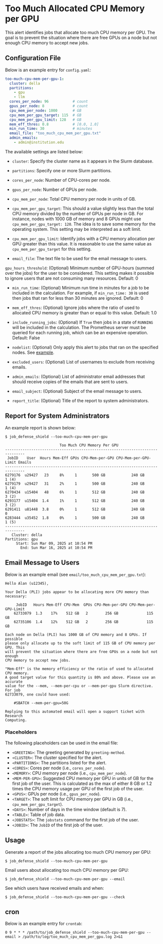 # Too Much Allocated CPU Memory per GPU

This alert identifies jobs that allocate too much CPU memory per GPU. The goal is to prevent the situation where there are free GPUs on a node but not enough CPU memory to accept new jobs.

## Configuration File

Below is an example entry for `config.yaml`:

```yaml
too-much-cpu-mem-per-gpu-1:
  cluster: della
  partitions:
    - gpu
    - llm
  cores_per_node: 96           # count
  gpus_per_node: 8             # count
  cpu_mem_per_node: 1000       # GB
  cpu_mem_per_gpu_target: 115  # GB
  cpu_mem_per_gpu_limit: 128   # GB
  mem_eff_thres: 0.8           # [0.0, 1.0]
  min_run_time: 30             # minutes
  email_file: "too_much_cpu_mem_per_gpu.txt"
  admin_emails:
    - admin@institution.edu
```

The available settings are listed below:

- `cluster`: Specify the cluster name as it appears in the Slurm database.

- `partitions`: Specify one or more Slurm partitions.

- `cores_per_node`: Number of CPU-cores per node.

- `gpus_per_node`: Number of GPUs per node.

- `cpu_mem_per_node`: Total CPU memory per node in units of GB.

- `cpu_mem_per_gpu_target`: This should a value slightly less than the total CPU memory divided by the number of GPUs per node in GB. For instance, nodes with 1000 GB of memory and 8 GPUs might use `cpu_mem_per_gpu_target: 120`. The idea is to save some memory for the operating system. This setting may be interpreted as a soft limit.

- `cpu_mem_per_gpu_limit`: Identify jobs with a CPU memory allocation per GPU greater than this value. It is reasonable to use the same value as `cpu_mem_per_gpu_target` for this setting.

- `email_file`: The text file to be used for the email message to users.
 
`gpu_hours_threshold`: (Optional) Minimum number of GPU-hours (summed over the jobs) for the user to be considered. This setting makes it possible to ignore users that are not consuming many resources. Default: 0

- `min_run_time`: (Optional) Minimum run time in minutes for a job to be included in the calculation. For example, if `min_run_time: 30` is used then jobs that ran for less than 30 minutes are ignored. Default: 0

- `mem_eff_thres`: (Optional) Ignore jobs where the ratio of used to allocated CPU memory is greater than or equal to this value. Default: 1.0

- `include_running_jobs`: (Optional) If `True` then jobs in a state of `RUNNING` will be included in the calculation. The Prometheus server must be queried for each running job, which can be an expensive operation. Default: False

- `nodelist`: (Optional) Only apply this alert to jobs that ran on the specified nodes. See [example](../nodelist.md).

- `excluded_users`: (Optional) List of usernames to exclude from receiving emails.

- `admin_emails`: (Optional) List of administrator email addresses that should receive copies of the emails that are sent to users.

- `email_subject`: (Optional) Subject of the email message to users.

- `report_title`: (Optional) Title of the report to system administrators.

## Report for System Administrators

An example report is shown below:

```
$ job_defense_shield --too-much-cpu-mem-per-gpu

                         Too Much CPU Memory Per GPU                          
-------------------------------------------------------------------------------
 JobID    User  Hours Mem-Eff GPUs CPU-Mem-per-GPU CPU-Mem-per-GPU-Limit Emails
-------------------------------------------------------------------------------
6279176  u29427   23     8%     1       500 GB            240 GB          1 (4)
6279179  u29427   31     2%     1       500 GB            240 GB          1 (4)
6270434  u15404   48     6%     1       512 GB            240 GB          3 (2)
6293177  u15404  1.4     1%     1       512 GB            240 GB          3 (2)
6291411  u81448  3.8     0%     1       512 GB            240 GB          0    
6283444  u35452  1.8     0%     1       500 GB            240 GB          1 (5)
-------------------------------------------------------------------------------
   Cluster: della
Partitions: gpu
     Start: Sun Mar 09, 2025 at 10:54 PM
       End: Sun Mar 16, 2025 at 10:54 PM
```

## Email Message to Users

Below is an example email (see `email/too_much_cpu_mem_per_gpu.txt`):

```
Hello Alan (u12345),

Your Della (PLI) jobs appear to be allocating more CPU memory than necessary:

     JobID   Hours Mem-Eff CPU-Mem  GPUs CPU-Mem-per-GPU CPU-Mem-per-GPU-Limit
    62733079  1.3    17%    512 GB   2        256 GB             115 GB       
    62735106  1.4    12%    512 GB   2        256 GB             115 GB       

Each node on Della (PLI) has 1000 GB of CPU memory and 8 GPUs. If possible
please only allocate up to the soft limit of 115 GB of CPU memory per GPU. This
will prevent the situation where there are free GPUs on a node but not enough
CPU memory to accept new jobs.

"Mem-Eff" is the memory efficiency or the ratio of used to allocated CPU memory.
A good target value for this quantity is 80% and above. Please use an accurate
value for the --mem, --mem-per-cpu or --mem-per-gpu Slurm directive. For job
62733079, one could have used:

    #SBATCH --mem-per-gpu=50G

Replying to this automated email will open a support ticket with Research
Computing.
```

### Placeholders

The following placeholders can be used in the email file:

- `<GREETING>`: The greeting generated by `greeting-method`.
- `<CLUSTER>`: The cluster specified for the alert.
- `<PARTITIONS>`: The partitions listed for the alert.
- `<CORES>`: Cores per node (i.e., `cores_per_node`).
- `<MEMORY>`: CPU memory per node (i.e., `cpu_mem_per_node`).
- `<MEM-PER-GPU>`: Suggested CPU memory per GPU in units of GB for the first job of the user. This is calculated as the max of either 8 GB or 1.2 times the CPU memory usage per GPU of the first job of the user.
- `<GPUS>`: GPUs per node (i.e., `gpus_per_node`).
- `<TARGET>`: The soft limit for CPU memory per GPU in GB (i.e., `cpu_mem_per_gpu_target`).
- `<DAYS>`: Number of days in the time window (default is 7).
- `<TABLE>`: Table of job data.
- `<JOBSTATS>`: The `jobstats` command for the first job of the user.
- `<JOBID>`: The `JobID` of the first job of the user.

## Usage

Generate a report of the jobs allocating too much CPU memory per GPU:

```
$ job_defense_shield --too-much-cpu-mem-per-gpu
```

Email users about allocating too much CPU memory per GPU:

```
$ job_defense_shield --too-much-cpu-mem-per-gpu --email
```

See which users have received emails and when:

```
$ job_defense_shield --too-much-cpu-mem-per-gpu --check
```

## cron

Below is an example entry for `crontab`:

```
0 9 * * * /path/to/job_defense_shield --too-much-cpu-mem-per-gpu --email > /path/to/log/too_much_cpu_mem_per_gpu.log 2>&1
```
